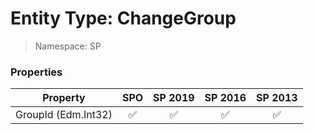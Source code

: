 # Entity Type: ChangeGroup

> Namespace: SP

### Properties

Property | SPO | SP 2019 | SP 2016 | SP 2013
----------|:---:|:-------:|:-------:|:-------:
GroupId (Edm.Int32) | ✅ | ✅ | ✅ | ✅
